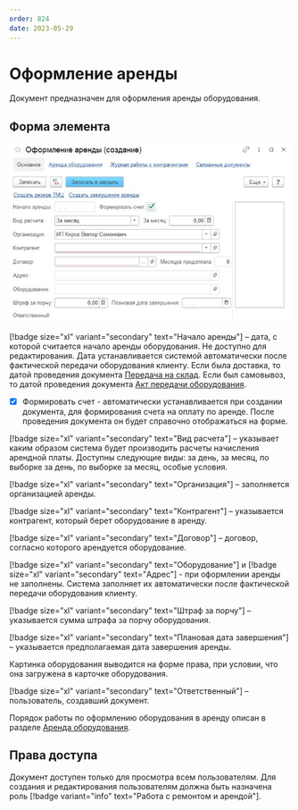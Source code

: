 ```yaml
---
order: 824
date: 2023-05-29
---
```

# Оформление аренды

Документ предназначен для оформления аренды оборудования. 

## Форма элемента

![](/images/Оформление_аренды.jpg)

[!badge size="xl" variant="secondary" text="Начало аренды"] – дата, с которой считается начало аренды оборудования. Не доступно для редактирования. Дата устанавливается системой автоматически после фактической передачи оборудования клиенту. Если была доставка, то датой проведения документа [Передача на склад](/2-описание-справочников-и-документов/2-документы/5-складские-документы/3-передача-на-склад/). Если был самовывоз, то датой проведения документа [Акт передачи оборудования](/2-описание-справочников-и-документов/2-документы/6-документы-номерного-оборудования/1-акт-передачи-оборудования/).

- [x] Формировать счет - автоматически устанавливается при создании документа, для формирования счета на оплату по аренде. После проведения документа он будет справочно отображаться на форме.

[!badge size="xl" variant="secondary" text="Вид расчета"] – указывает каким образом система будет производить расчеты начисления арендной платы. Доступны следующие виды: за день, за месяц, по выборке за день, по выборке за месяц, особые условия.

[!badge size="xl" variant="secondary" text="Организация"] –  заполняется организацией аренды.

[!badge size="xl" variant="secondary" text="Контрагент"] – указывается контрагент, который берет оборудование в аренду.

[!badge size="xl" variant="secondary" text="Договор"] – договор, согласно которого арендуется оборудование.

[!badge size="xl" variant="secondary" text="Оборудование"] и [!badge size="xl" variant="secondary" text="Адрес"] - при оформлении аренды не заполнены. Система заполняет их автоматически после фактической передачи оборудования клиенту.

[!badge size="xl" variant="secondary" text="Штраф за порчу"] – указывается сумма штрафа за порчу оборудования.

[!badge size="xl" variant="secondary" text="Плановая дата завершения"] – указывается предполагаемая дата завершения аренды.

Картинка оборудования выводится на форме права, при условии, что она загружена в карточке оборудования.

[!badge size="xl" variant="secondary" text="Ответственный"] – пользователь, создавший документ.

Порядок работы по оформлению оборудования в аренду описан в разделе [Аренда оборудования](/3-руководства-пользователей/1-оператор/3-аренда-оборудования/1-оформление-аренды/).

## Права доступа

Документ доступен только для просмотра всем пользователям. Для создания и редактирования пользователям должна быть назначена роль [!badge variant="info" text="Работа с ремонтом и арендой"].